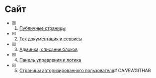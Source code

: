# Сайт

- [x] 1. [Публичные страницы](Website/Public_page/public_page.md)
- [x] 2. [Тех документация и сервисы](/Website/Documentation_and_services/Documentation_and_services.md)
- [x] 3. [Админка, описание блоков](/Website/Admin_panel.md)
- [x] 4. [Панель управления и логика](Website/Control_logic/Control_logic.md)
- [x] 5. [Страницы авторизированного пользователя](Website/Authorized_user_pages/Authorized_user_pages.md)#   O A _ N E W _ G I T H A B  
 